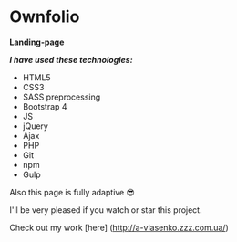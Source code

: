 # Ownfolio
**Landing-page**

**_I have used these technologies:_**
- HTML5
- CSS3
- SASS preprocessing
- Bootstrap 4
- JS
- jQuery
- Ajax
- PHP
- Git
- npm
- Gulp

Also this page is fully adaptive :sunglasses:

I'll be very pleased if you watch or star this project.

Check out my work [here] (http://a-vlasenko.zzz.com.ua/)
